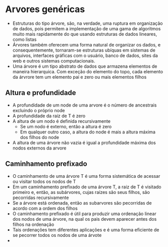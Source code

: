 # Arvores genéricas

- Estruturas do tipo árvore, são, na verdade, uma ruptura em organização de dados, pois permitem a implementação de uma gama de algoritmos muito mais rapidamente do que usando estruturas de dados lineares, como listas
- Árvores também oferecem uma forma natural de organizar os dados, e consequentemente, tornaram-se estruturas ubíquas em sistemas de arquivos, interfaces gráficas com o usuário, banco de dados, sites da web e outros sistemas computacionais.
- Uma árvore é um tipo abstrato de dados que armazena elementos de maneira hierarquica. Com exceção do elemento do topo, cada elemento da árvrore tem um elemento pai e zero ou mais elementos filhos

## Altura e profundidade

- A profundidade de um node de uma arvore é o número de ancestrais excluindo o próprio node
- A profundidade da raiz de T é zero
- A altura de um nodo é definida recursivamente
  - Se um nodo é externo, então a altura é zero
  - Em qualquer outro caso, a altura do node é mais a altura máxima dos filhos do node
- A altura de uma árvore não vazia é igual a profundidade máxima dos nodos externos da arvore

## Caminhamento prefixado

- O caminhamento de uma árvore T é uma forma sistemática de acessar ou visitar todos os nodos de T
- Em um caminhamento prefixado de uma árvore T, a raiz de T é visitado primeiro e, então, as subárvores, cujas raízes são seus filhos, são pecorridas recursivamente
- Se a árvore está ordenada, então as subarvores são pecorridas de acordo com a ordem dos filhos
- O caminhamento prefixado é útil para produzir uma ordenação linear dos nodos de uma árvore, na qual os pais devem aparecer antes dos filhos na ordenação
- Tais ordenações tem diferentes aplicações e é uma forma eficiente de se pecorrer todos os nodos de uma árvote
- 